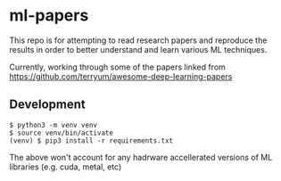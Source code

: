 # ml-papers

This repo is for attempting to read research papers and reproduce the results in order to better understand and learn various ML techniques.

Currently, working through some of the papers linked from https://github.com/terryum/awesome-deep-learning-papers

## Development

```
$ python3 -m venv venv
$ source venv/bin/activate
(venv) $ pip3 install -r requirements.txt
```

The above won't account for any hadrware accellerated versions of ML libraries (e.g. cuda, metal, etc)
